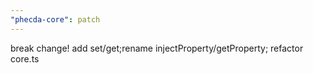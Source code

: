 ```yaml
---
"phecda-core": patch
---
```


break change! add set/get;rename injectProperty/getProperty; refactor core.ts
